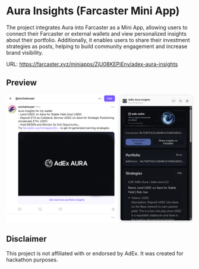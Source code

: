# Aura Insights (Farcaster Mini App)

The project integrates Aura into Farcaster as a Mini App, allowing users to connect their Farcaster or external wallets and view personalized insights about their portfolio. Additionally, it enables users to share their investment strategies as posts, helping to build community engagement and increase brand visibility.

URL: https://farcaster.xyz/miniapps/ZjU08KEPiEny/adex-aura-insights

## Preview
![preview demo](demo.png?raw=true)

## Disclaimer

This project is not affiliated with or endorsed by AdEx. It was created for hackathon purposes.
